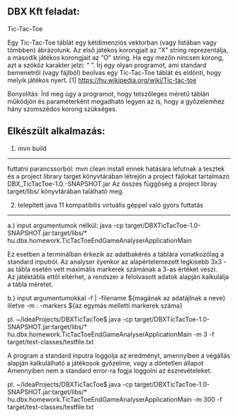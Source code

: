 DBX Kft feladat:
--------------------------

Tic-Tac-Toe

Egy Tic-Tac-Toe táblát egy kétdimenziós vektorban (vagy listában vagy tömbben) ábrázolunk. 
Az első játékos korongjait az “X” string reprezentálja, a második játékos korongjait az “O” string. Ha egy mezőn nincsen korong, azt a szóköz karakter jelzi: “ ”.
Írj egy olyan programot, ami standard bemenetről (vagy fájlból) beolvas egy Tic-Tac-Toe táblát és eldönti, hogy melyik játékos nyert.
[1] https://hu.wikipedia.org/wiki/Tic-tac-toe

Bonyolítás: Írd meg úgy a programot, hogy tetszőleges méretű táblán működjön és paraméterként megadható legyen az is, hogy a győzelemhez hány szomszédos korong szükséges.

Elkészült alkalmazás:
---------------------------
1. mvn build
--------------------------
futtatni parancssorból: mvn clean install
ennek hatására lefutnak a tesztek és a project library target könyvtárában létrejön a project fájlokat
tartalmazó DBX_TicTacToe-1.0.-SNAPSHOT.jar
Az összes függőség a project libray target/libs/ könyvtárában található meg.

2. telepített java 11 kompatibilis virtuális géppel való gyors futtatás
---------------------------
a.) input argumentumok nélkül: 
java -cp target/DBXTicTacToe-1.0-SNAPSHOT.jar:target/libs/* hu.dbx.homework.TicTacToeEndGameAnalyserApplicationMain

Ez esetben a terminálban érkezik az adatbakérés a táblára vonatkozólag a standard inputról.
Az analyser ilyenkor az alapértelemezett legkisebb 3x3 -as tábla esetén vett maximális markerek számának a 3-as értéket veszi.  
Az játéktábla ettől eltérhet, a rendszer a felolvasott adatok alapján kalkulálja a tábla méretet. 

b.) input argumentumokkal 
-f | -filename ${magának az adatájlnak a neve}
illetve 
-m : -markers ${az egymás melletti markerek száma}

pl.
~/IdeaProjects/DBXTicTacToe$ java -cp target/DBXTicTacToe-1.0-SNAPSHOT.jar:target/libs/* hu.dbx.homework.TicTacToeEndGameAnalyserApplicationMain -m 3 -f target/test-classes/testfile.txt

A program a standard inputra loggolja az eredményt, amennyiben a végállás alapján kalkulálható a játékosok győzelme, vagy a döntetlen állapot
Amennyiben nem a standard error-ra fogja loggolni az észrevételeket.

pl.
~/IdeaProjects/DBXTicTacToe$ java -cp target/DBXTicTacToe-1.0-SNAPSHOT.jar:target/libs/* hu.dbx.homework.TicTacToeEndGameAnalyserApplicationMain -m 300 -f target/test-classes/testfile.txt

